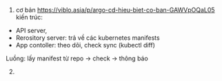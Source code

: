
1. cơ bản
https://viblo.asia/p/argo-cd-hieu-biet-co-ban-GAWVpOQaL05
kiến trúc: 
- API server, 
- Rerository server: trả về các kubernetes manifests 
- App contoller: theo dõi, check sync (kubectl diff)

Luồng: lấy manifest từ repo -> check -> thông báo

2. 




